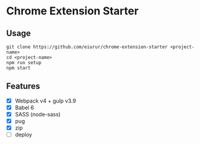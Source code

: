 # Chrome Extension Starter

## Usage

    git clone https://github.com/eiurur/chrome-extension-starter <project-name>
    cd <project-name>
    npm run setup
    npm start

## Features

* [x] Webpack v4 + gulp v3.9
* [x] Babel 6
* [x] SASS (node-sass)
* [x] pug
* [x] zip
* [ ] deploy
